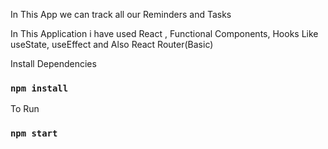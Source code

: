 In This App we can track all our Reminders and Tasks 

In This Application i have used React , Functional Components, Hooks Like useState, useEffect and Also React Router(Basic)

Install Dependencies

### `npm install`

To Run

### `npm start`
